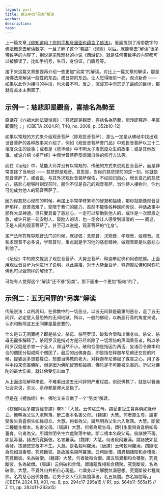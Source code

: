 ```yaml
---
layout: post
title: 佛法中的“另类”解读
wechat: 
description: 
tags:
---
```


上一篇文章[《你知道吗？你的手机号里面也蕴含了佛法》](https://mp.weixin.qq.com/s/NkozzuZg_PdXdrnkpPWZjg)，里面提到了用带数字的佛法概念去解读数字，一旦了解了这个“套路”（规则）以后。就能够去“解读”很多带数字的内容了，别说是宗教题材的小说《西游记》，就是任何带数字的内容都可以被解读了，比如手机号，生日，身份证，门牌号等。

接下来这篇文章想要再介绍一些更加“另类”的解读。对比上一篇文章的解读，那是用佛法来解读一般性的东西，或日常的东西，让人觉得眼前一亮，观点新奇 —— 如果以此作为接引的手段，也未尝不可。反之，沉浸其中而忘记了最终的目标，那就有点本末倒置了。

## 示例一：慈悲即是觀音，喜捨名為勢至

原话在《六祖大師法寶壇經》：「慈悲即是觀音，喜捨名為勢至，能淨即釋迦，平直即彌陀；」(CBETA 2024.R1, T48, no. 2008, p. 352b10-12)

如果以常规的方式来介绍观音菩萨（即观世音菩萨），那么一定是从佛经中找出观世音菩萨的各种故事来介绍了，例如《观世音菩萨普门品》中观世音菩萨以三十二相度众生的故事；或者是《悲华经》中不眴太子发愿度众生的故事；或是其他故事。或说介绍《楞严经》中观世音菩萨反闻闻自性的修行方法等。

而在《坛经》中，慧能大师并没有以常规的、传统的方式来说观世音菩萨，而是非常直接了当地说 —— 慈悲即是观音。意思是，当你的慈悲现前的这一刻，你就是观音菩萨了。或者说，与其外求观世音菩萨保佑，不如回归自心，增长自己的慈悲心，慈悲心能够时刻现前时，那你不仅是自己的观音菩萨，当你待人接物时，你也可能成为他人的观音菩萨了。

因为你慈悲心现前的时候，再加上平常学修累积的智慧和福德，那你就能像观音菩萨那样，救苦救难了。受限于我们的能力，虽然不能像各种民间传说、神话故事中那样大显神通，但只要具备了慈悲心，一定可以帮助到他人的，或许是一次燃眉之急，或许只是一句安慰人、鼓励人的话，也一定会让人感受到温暖的 —— 而这，正是人间的观音菩萨了。甚至可以说是，观音菩萨的“化身”。

圣严法师在教导观音法门的时候，就提倡：念观音，求观音，学观音，做观音。念和求观音不必多说，学观音时，重点就是学习他的慈悲精神，做观音即是以慈悲心利他了。

《坛经》中的原文提到了观世音菩萨、大势至菩萨、释迦牟尼佛和阿弥陀佛。上面用观世音菩萨为例进行了说明，以此类推，对于大势至菩萨、释迦摩尼佛和阿弥陀佛也可以做同样的解读了。

可能有人觉得这个“解读”还不够“另类”。那下面来一个更加“极端”的了。

## 示例二：五无间罪的“另类”解读

传统说法：众所周知，在佛教中的一切恶业，以五无间罪是最重的恶业，造了五无间罪，必定堕入最恐怖的无间地狱。所以，一般的佛经，以断恶行善的角度来说，认识和断除这五无间罪是最首要的。

什么是五无间罪呢？即是杀父、杀母、杀阿罗汉、破和合僧和出佛身血。杀父、杀母无需多解释了。杀阿罗汉是指对方是已经断除了一切烦恼的声闻乘圣者，所以杀阿罗汉就是杀害一个圣人，罪当然不小。破和合僧是指因为两舌、妄语而令原本和合的僧团分裂成两个僧团了。最后的出佛身血，即是指在释迦牟尼佛还在世的时候，提婆达多想要篡位，想要当佛教的老大，对释迦牟尼佛起了谋害之心，用了各种手段来伤害佛陀，但是因为佛陀智慧和福德，佛陀是不可能被杀害的。所以对佛陀的最大伤害，就让佛受伤出血了。

从上面这段解释来说，不难看出这五无间罪的严重程度。别说佛教了，就是以普通社会来说，杀父、杀母都是罪大恶极了。

但是在《楞伽经》中，佛陀又亲自做了一个“另类”解读。

《楞伽阿跋多羅寶經會譯》卷3：「大慧。云何眾生母。謂愛更受生貪喜俱如緣母立。無明為父生入處聚落。斷二根本名害父母。〔魏譯〕大慧。何者眾生母。謂更受後生貪喜俱生如緣母立。大慧。何者為父。謂無明為父生六入聚落。大慧。斷彼二種能生根本。名害父母。〔唐譯〕大慧。何者為眾生母。謂引生愛與貪喜俱如母養育。何者為父。所謂無明令生六處聚落中故。斷二根本名殺父母。彼諸使不現。如鼠毒發。諸法究竟斷彼。名害羅漢。〔魏譯〕大慧。何者殺阿羅漢。謂諸使如鼠毒發。拔諸使怨根本不生。大慧。是名殺阿羅漢。〔唐譯〕云何殺阿羅漢。謂隨眠為怨如鼠毒發。究竟斷彼。是故說名殺阿羅漢。云何破僧。謂異相諸陰和合積聚。究竟斷彼。名為破僧。〔魏譯〕大慧。何者破和合僧。謂五陰異相和合積聚。究竟斷彼。名為破僧。〔唐譯〕云何破和合僧。謂諸蘊異相和合積聚。究竟斷彼。名為破僧。大慧。不覺外自共相自心現量。七識身以三解脫無漏惡想。究竟斷彼七種識佛。名為惡心出佛身血。若男子女人行此無間事者。名五無間。亦名無間等。」(CBETA 2024.R1, X01, no. 8, pp. 294c17-295a15 // R1, pp. 564b11-565a15 // Z 1:1, pp. 282d11-283a15)
